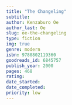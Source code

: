 ```yaml
---
title: "The Changeling"
subtitle: 
author: Kenzaburo Oe
author_last: Oe
slug: oe-the-changeling
type: fiction
img: true
genre: modern
isbn: 9780802119360
goodreads_id: 6845757
publish_year: 2000
pages: 468
rating: 
date_started:
date_completed:
priority: low
---
```

